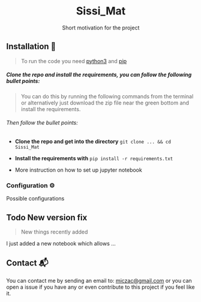<h1 align="center">
    Sissi_Mat
</h1>

<!-- ![showcase](.assets/showcase.png) -->

<p align="center">
    Short motivation for the project
</p>

## Installation :memo:
> To run the code you need [python3](https://www.python.org/downloads/) and [pip](https://pip.pypa.io/en/stable/installation/)

##### Clone the repo and install the requirements, you can follow the following bullet points:
> You can do this by running the following commands from the terminal or alternatively just download the zip file near the green bottom and install the requirements.

###### Then follow the bullet points:

- **Clone the repo and get into the directory** `git clone ... && cd Sissi_Mat`

- **Install the requirements with** `pip install -r requirements.txt`

- More instruction on how to set up jupyter notebook

### Configuration :gear:

Possible configurations

## Todo New version fix
> New things recently added

I just added a new notebook which allows ...

## Contact 📬

You can contact me by sending an email to: miczac@gmail.com or you can open a issue if you have any or even contribute to this project if you feel like it.
